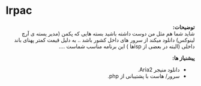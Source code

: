 # Irpac
<p align="right" dir="rtl"><strong>توضیحات:</strong><br />
شاید شما هم مثل من دوست داشته باشید بسته هایی که پکمن (مدیر یسته ی آرچ لینوکس) دانلود میکند از سرور های داخل کشور باشد .. به دلیل قیمت کمتر پهنای باند داخلی (البته در بعضی از ispها ) این برنامه مناسب شماست ....
</p>
<p dir="rtl" align="right"><strong>پیشنیاز ها:</strong><br />
<ul dir="rtl">
<li>دانلود منیجر Aria2.</li>
<li>سرور/ هاست با پشتیبانی از php.</li>
</ul>
</p>
